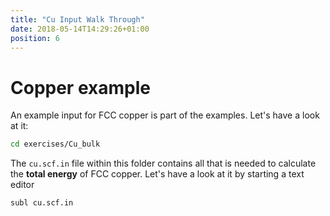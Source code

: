 ```yaml
---
title: "Cu Input Walk Through"
date: 2018-05-14T14:29:26+01:00
position: 6
---
```


# Copper example

An example input for FCC copper is part of the examples. Let's have a look at it:

```bash
cd exercises/Cu_bulk
```

The `cu.scf.in` file within this folder contains all that is needed to calculate the **total energy** of FCC copper. Let's have a look at it by starting a text editor

```bash
subl cu.scf.in
```
